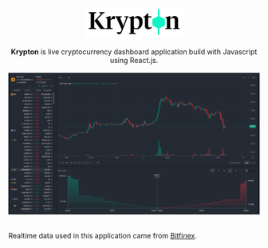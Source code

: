 <div align='center'>
    <img alt='Krypton' width='200' height='62' src='/src/assets/images/logo/krypton.png' />
</div>
<br>
<div align="center">
    <strong>Krypton</strong> is live cryptocurrency dashboard application build with Javascript using React.js.
</div>
<br>
<div align='center'>
    <img alt='Krypton Dashboard' src='/src/assets/images/screenshot/Krypton.png' />
</div>

<br>Realtime data used in this application came from [Bitfinex](https://trading.bitfinex.com/t?type=exchange).
